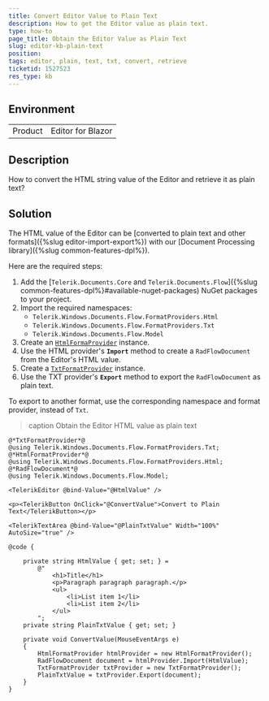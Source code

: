 ```yaml
---
title: Convert Editor Value to Plain Text
description: How to get the Editor value as plain text.
type: how-to
page_title: Obtain the Editor Value as Plain Text
slug: editor-kb-plain-text
position: 
tags: editor, plain, text, txt, convert, retrieve
ticketid: 1527523
res_type: kb
---
```


## Environment

<table>
	<tbody>
		<tr>
			<td>Product</td>
			<td>Editor for Blazor</td>
		</tr>
	</tbody>
</table>

## Description

How to convert the HTML string value of the Editor and retrieve it as plain text?

## Solution

The HTML value of the Editor can be [converted to plain text and other formats]({%slug editor-import-export%}) with our [Document Processing library]({%slug common-features-dpl%}).

Here are the required steps:

1. Add the [`Telerik.Documents.Core` and `Telerik.Documents.Flow`]({%slug common-features-dpl%}#available-nuget-packages) NuGet packages to your project.
1. Import the required namespaces:
    * `Telerik.Windows.Documents.Flow.FormatProviders.Html`
    * `Telerik.Windows.Documents.Flow.FormatProviders.Txt`
    * `Telerik.Windows.Documents.Flow.Model`
1. Create an [`HtmlFormaProvider`](https://docs.telerik.com/devtools/document-processing/libraries/radwordsprocessing/formats-and-conversion/html/htmlformatprovider) instance.
1. Use the HTML provider's **`Import`** method to create a `RadFlowDocument` from the Editor's HTML value.
1. Create a [`TxtFormatProvider`](https://docs.telerik.com/devtools/document-processing/libraries/radwordsprocessing/formats-and-conversion/plain-text/txt-txtformatprovider) instance.
1. Use the TXT provider's **`Export`** method to export the `RadFlowDocument` as plain text.

To export to another format, use the corresponding namespace and format provider, instead of `Txt`.

>caption Obtain the Editor HTML value as plain text

````CSHTML
@*TxtFormatProvider*@
@using Telerik.Windows.Documents.Flow.FormatProviders.Txt;
@*HtmlFormatProvider*@
@using Telerik.Windows.Documents.Flow.FormatProviders.Html;
@*RadFlowDocument*@
@using Telerik.Windows.Documents.Flow.Model;

<TelerikEditor @bind-Value="@HtmlValue" />

<p><TelerikButton OnClick="@ConvertValue">Convert to Plain Text</TelerikButton></p>

<TelerikTextArea @bind-Value="@PlainTxtValue" Width="100%" AutoSize="true" />

@code {

    private string HtmlValue { get; set; } =
        @"
            <h1>Title</h1>
            <p>Paragraph paragraph paragraph.</p>
            <ul>
                <li>List item 1</li>
                <li>List item 2</li>
            </ul>
        ";
    private string PlainTxtValue { get; set; }

    private void ConvertValue(MouseEventArgs e)
    {
        HtmlFormatProvider htmlProvider = new HtmlFormatProvider();
        RadFlowDocument document = htmlProvider.Import(HtmlValue);
        TxtFormatProvider txtProvider = new TxtFormatProvider();
        PlainTxtValue = txtProvider.Export(document);
    }
}
````

